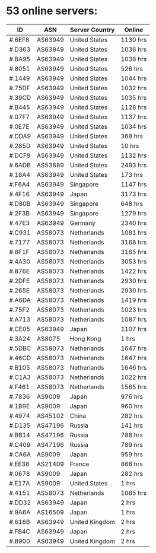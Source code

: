 # 53 online servers:

| ID | ASN | Server Country | Online |
| ------ | ------ | ------ | ------ |
| #.6EF8 | AS63949 | United States | 1130 hrs |
| #.D363 | AS63949 | United States | 1036 hrs |
| #.BA95 | AS63949 | United States | 1038 hrs |
| #.8051 | AS63949 | United States | 526 hrs |
| #.1449 | AS63949 | United States | 1044 hrs |
| #.75DF | AS63949 | United States | 1032 hrs |
| #.39CD | AS63949 | United States | 1035 hrs |
| #.B445 | AS63949 | United States | 1128 hrs |
| #.07F7 | AS63949 | United States | 1137 hrs |
| #.0E7E | AS63949 | United States | 1034 hrs |
| #.DDA9 | AS63949 | United States | 368 hrs |
| #.285D | AS63949 | United States | 10 hrs |
| #.DCF9 | AS63949 | United States | 1132 hrs |
| #.6ADB | AS53889 | United States | 2493 hrs |
| #.18A4 | AS63949 | United States | 173 hrs |
| #.F6A4 | AS63949 | Singapore | 1147 hrs |
| #.4F16 | AS63949 | Japan | 3173 hrs |
| #.D80B | AS63949 | Singapore | 648 hrs |
| #.2F3B | AS63949 | Singapore | 1279 hrs |
| #.47E3 | AS63949 | Germany | 2340 hrs |
| #.C931 | AS58073 | Netherlands | 1081 hrs |
| #.7177 | AS58073 | Netherlands | 3168 hrs |
| #.8F1F | AS58073 | Netherlands | 3165 hrs |
| #.4A30 | AS58073 | Netherlands | 3053 hrs |
| #.876E | AS58073 | Netherlands | 1422 hrs |
| #.2DFE | AS58073 | Netherlands | 2930 hrs |
| #.265E | AS58073 | Netherlands | 2930 hrs |
| #.A6DA | AS58073 | Netherlands | 1419 hrs |
| #.75F2 | AS58073 | Netherlands | 1023 hrs |
| #.A713 | AS58073 | Netherlands | 1087 hrs |
| #.CE05 | AS63949 | Japan | 1107 hrs |
| #.3A24 | AS8075 | Hong Kong | 1 hrs |
| #.5DBC | AS58073 | Netherlands | 1647 hrs |
| #.46CD | AS58073 | Netherlands | 1647 hrs |
| #.B105 | AS58073 | Netherlands | 1646 hrs |
| #.C1A3 | AS58073 | Netherlands | 1022 hrs |
| #.F461 | AS58073 | Netherlands | 1565 hrs |
| #.7836 | AS9009 | Japan | 976 hrs |
| #.1B9E | AS9009 | Japan | 960 hrs |
| #.4974 | AS45102 | China | 282 hrs |
| #.D135 | AS47196 | Russia | 141 hrs |
| #.BB14 | AS47196 | Russia | 788 hrs |
| #.C409 | AS47196 | Russia | 789 hrs |
| #.CA6A | AS9009 | Japan | 959 hrs |
| #.EE38 | AS21409 | France | 866 hrs |
| #.0678 | AS9009 | Japan | 282 hrs |
| #.E17A | AS9009 | United States | 1 hrs |
| #.4151 | AS58073 | Netherlands | 1085 hrs |
| #.DD32 | AS63949 | Japan | 2 hrs |
| #.9A6A | AS16509 | Japan | 1 hrs |
| #.618B | AS63949 | United Kingdom | 2 hrs |
| #.FB4C | AS63949 | Japan | 2 hrs |
| #.B900 | AS63949 | United Kingdom | 2 hrs |

